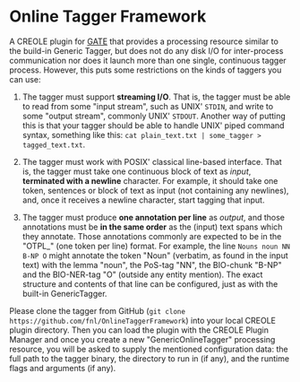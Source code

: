 # Online Tagger Framework

A CREOLE plugin for [GATE](https://gate.ac.uk) that provides a processing resource similar to the build-in Generic Tagger, but does not do any disk I/O for inter-process communication nor does it launch more than one single, continuous tagger process.
However, this puts some restrictions on the kinds of taggers you can use:

1. The tagger must support **streaming I/O**.
That is, the tagger must be able to read from some "input stream", such as UNIX' `STDIN`, and write to some "output stream", commonly UNIX' `STDOUT`.
Another way of putting this is that your tagger should be able to handle UNIX' piped command syntax, something like this: `cat plain_text.txt | some_tagger > tagged_text.txt`.

2. The tagger must work with POSIX' classical line-based interface.
That is, the tagger must take one continuous block of text as *input*, **terminated with a newline** character.
For example, it should take one token, sentences or block of text as input (not containing any newlines), and, once it receives a newline character, start tagging that input.

3. The tagger must produce **one annotation per line** as *output*, and those annotations must be **in the same order** as the (input) text spans which they annotate.
Those annotations commonly are expected to be in the "OTPL_" (one token per line) format.
For example, the line `Nouns noun NN B-NP O` might annotate the token "Noun" (verbatim, as found in the input text) with the lemma "noun", the PoS-tag "NN", the BIO-chunk "B-NP" and the BIO-NER-tag "O" (outside any entity mention).
The exact structure and contents of that line can be configured, just as with the built-in GenericTagger.

Please clone the tagger from GitHub (`git clone https://github.com/fnl/OnlineTaggerFramework`) into your local CREOLE plugin directory.
Then you can load the plugin with the CREOLE Plugin Manager and once you create a new "GenericOnlineTagger" processing resource, you will be asked to supply the mentioned configuration data: the full path to the tagger binary, the directory to run in (if any), and the runtime flags and arguments (if any).
